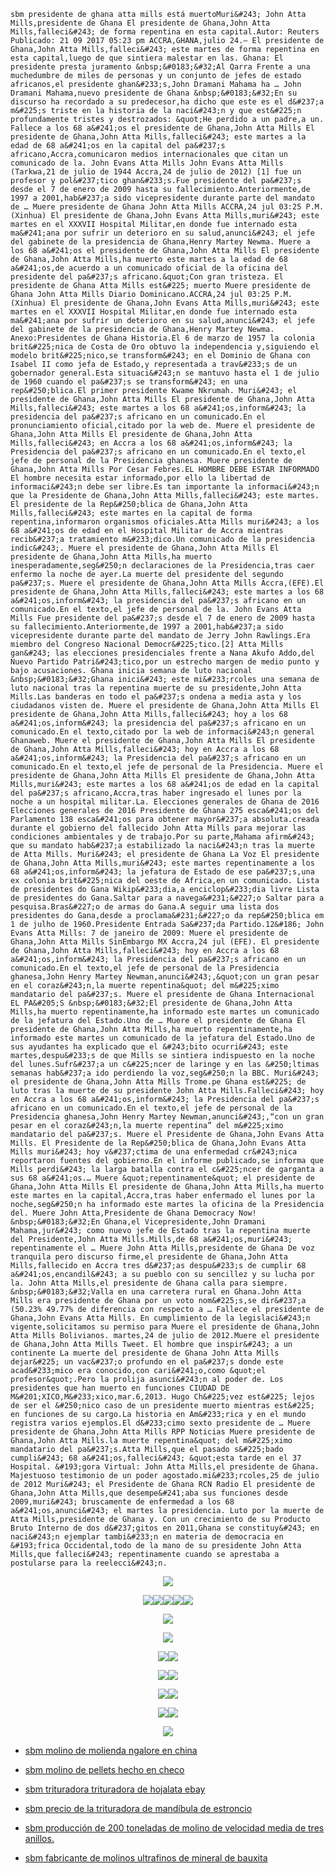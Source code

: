
```
sbm presidente de ghana atta mills está muertoMuri&#243; John Atta Mills,presidente de Ghana El presidente de Ghana,John Atta Mills,falleci&#243; de forma repentina en esta capital.Autor: Reuters Publicado: 21 09 2017 05:23 pm ACCRA,GHANA,julio 24.— El presidente de Ghana,John Atta Mills,falleci&#243; este martes de forma repentina en esta capital,luego de que sintiera malestar en las. Ghana: El presidente presta juramento &nbsp;&#0183;&#32;Al Qarra Frente a una muchedumbre de miles de personas y un conjunto de jefes de estado africanos,el presidente ghan&#233;s,John Dramani Mahama ha … John Dramani Mahama,nuevo presidente de Ghana &nbsp;&#0183;&#32;En su discurso ha recordado a su predecesor,ha dicho que este es el d&#237;a m&#225;s triste en la historia de la naci&#243;n y que est&#225;n profundamente tristes y destrozados: &quot;He perdido a un padre,a un. Fallece a los 68 a&#241;os el presidente de Ghana,John Atta Mills El presidente de Ghana,John Atta Mills,falleci&#243; este martes a la edad de 68 a&#241;os en la capital del pa&#237;s africano,Accra,comunicaron medios internacionales que citan un comunicado de la. John Evans Atta Mills John Evans Atta Mills (Tarkwa,21 de julio de 1944 Accra,24 de julio de 2012) [1] fue un profesor y pol&#237;tico ghan&#233;s.Fue presidente del pa&#237;s desde el 7 de enero de 2009 hasta su fallecimiento.Anteriormente,de 1997 a 2001,hab&#237;a sido vicepresidente durante parte del mandato de … Muere presidente de Ghana John Atta Mills ACCRA,24 jul 03:25 P.M.(Xinhua) El presidente de Ghana,John Evans Atta Mills,muri&#243; este martes en el XXXVII Hospital Militar,en donde fue internado esta ma&#241;ana por sufrir un deterioro en su salud,anunci&#243; el jefe del gabinete de la presidencia de Ghana,Henry Martey Newma. Muere a los 68 a&#241;os el presidente de Ghana,John Atta Mills El presidente de Ghana,John Atta Mills,ha muerto este martes a la edad de 68 a&#241;os,de acuerdo a un comunicado oficial de la oficina del presidente del pa&#237;s africano.&quot;Con gran tristeza. El presidente de Ghana Atta Mills est&#225; muerto Muere presidente de Ghana John Atta Mills Diario Dominicano.ACCRA,24 jul 03:25 P.M.(Xinhua) El presidente de Ghana,John Evans Atta Mills,muri&#243; este martes en el XXXVII Hospital Militar,en donde fue internado esta ma&#241;ana por sufrir un deterioro en su salud,anunci&#243; el jefe del gabinete de la presidencia de Ghana,Henry Martey Newma. Anexo:Presidentes de Ghana Historia.El 6 de marzo de 1957 la colonia brit&#225;nica de Costa de Oro obtuvo la independencia y,siguiendo el modelo brit&#225;nico,se transform&#243; en el Dominio de Ghana con Isabel II como jefa de Estado,y representada a trav&#233;s de un gobernador general.Esta situaci&#243;n se mantuvo hasta el 1 de julio de 1960 cuando el pa&#237;s se transform&#243; en una rep&#250;blica.El primer presidente Kwame Nkrumah. Muri&#243; el presidente de Ghana,John Atta Mills El presidente de Ghana,John Atta Mills,falleci&#243; este martes a los 68 a&#241;os,inform&#243; la presidencia del pa&#237;s africano en un comunicado.En el pronunciamiento oficial,citado por la web de. Muere el presidente de Ghana,John Atta Mills El presidente de Ghana,John Atta Mills,falleci&#243; en Accra a los 68 a&#241;os,inform&#243; la Presidencia del pa&#237;s africano en un comunicado.En el texto,el jefe de personal de la Presidencia ghanesa. Muere presidente de Ghana,John Atta Mills Por Cesar Febres.EL HOMBRE DEBE ESTAR INFORMADO El hombre necesita estar informado,por ello la libertad de informaci&#243;n debe ser libre.Es tan importante la informaci&#243;n que la Presidente de Ghana,John Atta Mills,falleci&#243; este martes. El presidente de la Rep&#250;blica de Ghana,John Atta Mills,falleci&#243; este martes en la capital de forma repentina,informaron organismos oficiales.Atta Mills muri&#243; a los 68 a&#241;os de edad en el Hospital Militar de Accra mientras recib&#237;a tratamiento m&#233;dico.Un comunicado de la presidencia indic&#243;. Muere el presidente de Ghana,John Atta Mills El presidente de Ghana,John Atta Mills,ha muerto inesperadamente,seg&#250;n declaraciones de la Presidencia,tras caer enfermo la noche de ayer.La muerte del presidente del segundo pa&#237;s. Muere el presidente de Ghana,John Atta Mills Accra,(EFE).El presidente de Ghana,John Atta Mills,falleci&#243; este martes a los 68 a&#241;os,inform&#243; la presidencia del pa&#237;s africano en un comunicado.En el texto,el jefe de personal de la. John Evans Atta Mills Fue presidente del pa&#237;s desde el 7 de enero de 2009 hasta su fallecimiento.Anteriormente,de 1997 a 2001,hab&#237;a sido vicepresidente durante parte del mandato de Jerry John Rawlings.Era miembro del Congreso Nacional Democr&#225;tico.[2] Atta Mills gan&#243; las elecciones presidenciales frente a Nana Akufo Addo,del Nuevo Partido Patri&#243;tico,por un estrecho margen de medio punto y bajo acusaciones. Ghana inicia semana de luto nacional &nbsp;&#0183;&#32;Ghana inici&#243; este mi&#233;rcoles una semana de luto nacional tras la repentina muerte de su presidente,John Atta Mills.Las banderas en todo el pa&#237;s ondena a media asta y los ciudadanos visten de. Muere el presidente de Ghana,John Atta Mills El presidente de Ghana,John Atta Mills,falleci&#243; hoy a los 68 a&#241;os,inform&#243; la presidencia del pa&#237;s africano en un comunicado.En el texto,citado por la web de informaci&#243;n general Ghanaweb. Muere el presidente de Ghana,John Atta Mills El presidente de Ghana,John Atta Mills,falleci&#243; hoy en Accra a los 68 a&#241;os,inform&#243; la Presidencia del pa&#237;s africano en un comunicado.En el texto,el jefe de personal de la Presidencia. Muere el presidente de Ghana,John Atta Mills El presidente de Ghana,John Atta Mills,muri&#243; este martes a los 68 a&#241;os de edad en la capital del pa&#237;s africano,Accra,tras haber ingresado el lunes por la noche a un hospital militar.La. Elecciones generales de Ghana de 2016 Elecciones generales de 2016 Presidente de Ghana 275 esca&#241;os del Parlamento 138 esca&#241;os para obtener mayor&#237;a absoluta.creada durante el gobierno del fallecido John Atta Mills para mejorar las condiciones ambientales y de trabajo.Por su parte,Mahama afirm&#243; que su mandato hab&#237;a estabilizado la naci&#243;n tras la muerte de Atta Mills. Muri&#243; el presidente de Ghana La Voz El presidente de Ghana,John Atta Mills,muri&#243; este martes repentinamente a los 68 a&#241;os,inform&#243; la jefatura de Estado de ese pa&#237;s,una ex colonia brit&#225;nica del oeste de Africa,en un comunicado. Lista de presidentes do Gana Wikip&#233;dia,a enciclop&#233;dia livre Lista de presidentes do Gana.Saltar para a navega&#231;&#227;o Saltar para a pesquisa.Bras&#227;o de armas do Gana.A seguir uma lista dos presidentes do Gana,desde a proclama&#231;&#227;o da rep&#250;blica em 1 de julho de 1960.Presidente Entrada Sa&#237;da Partido.12&#186; John Evans Atta Mills: 7 de janeiro de 2009: Muere el presidente de Ghana,John Atta Mills SinEmbargo MX Accra,24 jul (EFE). El presidente de Ghana,John Atta Mills,falleci&#243; hoy en Accra a los 68 a&#241;os,inform&#243; la Presidencia del pa&#237;s africano en un comunicado.En el texto,el jefe de personal de la Presidencia ghanesa,John Henry Martey Newman,anunci&#243;,&quot;con un gran pesar en el coraz&#243;n,la muerte repentina&quot; del m&#225;ximo mandatario del pa&#237;s. Muere el presidente de Ghana Internacional EL PA&#205;S &nbsp;&#0183;&#32;El presidente de Ghana,John Atta Mills,ha muerto repentinamente,ha informado este martes un comunicado de la jefatura del Estado.Uno de … Muere el presidente de Ghana El presidente de Ghana,John Atta Mills,ha muerto repentinamente,ha informado este martes un comunicado de la jefatura del Estado.Uno de sus ayudantes ha explicado que el &#243;bito ocurri&#243; este martes,despu&#233;s de que Mills se sintiera indispuesto en la noche del lunes.Sufr&#237;a un c&#225;ncer de laringe y en las &#250;ltimas semanas hab&#237;a ido perdiendo la voz,seg&#250;n la BBC. Muri&#243; el presidente de Ghana,John Atta Mills Trome.pe Ghana est&#225; de luto tras la muerte de su presidente John Atta Mills.Falleci&#243; hoy en Accra a los 68 a&#241;os,inform&#243; la Presidencia del pa&#237;s africano en un comunicado.En el texto,el jefe de personal de la Presidencia ghanesa,John Henry Martey Newman,anunci&#243;,“con un gran pesar en el coraz&#243;n,la muerte repentina” del m&#225;ximo mandatario del pa&#237;s. Muere el Presidente de Ghana,John Evans Atta Mills. El Presidente de la Rep&#250;blica de Ghana,John Evans Atta Mills muri&#243; hoy v&#237;ctima de una enfermedad cr&#243;nica reportaron fuentes del gobierno.En el informe publicado,se informa que Mills perdi&#243; la larga batalla contra el c&#225;ncer de garganta a sus 68 a&#241;os.… Muere &quot;repentinamente&quot; el presidente de Ghana,John Atta Mills El presidente de Ghana,John Atta Mills,ha muerto este martes en la capital,Accra,tras haber enfermado el lunes por la noche,seg&#250;n ha informado este martes la oficina de la Presidencia del. Muere John Atta,Presidente de Ghana Democracy Now! &nbsp;&#0183;&#32;En Ghana,el Vicepresidente,John Dramani Mahama,jur&#243; como nuevo jefe de Estado tras la repentina muerte del Presidente,John Atta Mills.Mills,de 68 a&#241;os,muri&#243; repentinamente el … Muere John Atta Mills,presidente de Ghana De voz tranquila pero discurso firme,el presidente de Ghana,John Atta Mills,fallecido en Accra tres d&#237;as despu&#233;s de cumplir 68 a&#241;os,encandil&#243; a su pueblo con su sencillez y su lucha por la. John Atta Mills,el presidente de Ghana calla para siempre. &nbsp;&#0183;&#32;Valla en una carretera rural en Ghana.John Atta Mills era presidente de Ghana por un voto nom&#225;s,se dir&#237;a (50.23% 49.77% de diferencia con respecto a … Fallece el presidente de Ghana,John Evans Atta Mills. En cumplimiento de la legislaci&#243;n vigente,solicitamos su permiso para Muere el presidente de Ghana,John Atta Mills Bolivianos. martes,24 de julio de 2012.Muere el presidente de Ghana,John Atta Mills Tweet. El hombre que inspir&#243; a un continente La muerte del presidente de Ghana John Atta Mills dejar&#225; un vac&#237;o profundo en el pa&#237;s donde este acad&#233;mico era conocido,con cari&#241;o,como &quot;el profesor&quot;.Pero la prolija asunci&#243;n al poder de. Los presidentes que han muerto en funciones CIUDAD DE M&#201;XICO,M&#233;xico,mar.6,2013. Hugo Ch&#225;vez est&#225; lejos de ser el &#250;nico caso de un presidente muerto mientras est&#225; en funciones de su cargo.La historia en Am&#233;rica y en el mundo registra varios ejemplos.El d&#233;cimo sexto presidente de … Muere presidente de Ghana,John Atta Mills RPP Noticias Muere presidente de Ghana,John Atta Mills.la muerte repentina&quot; del m&#225;ximo mandatario del pa&#237;s.Atta Mills,que el pasado s&#225;bado cumpli&#243; 68 a&#241;os,falleci&#243; &quot;esta tarde en el 37 Hospital. &#193;gora Virtual: John Atta Mills,el presidente de Ghana. Majestuoso testimonio de un poder agostado.mi&#233;rcoles,25 de julio de 2012 Muri&#243; el Presidente de Ghana RCN Radio El presidente de Ghana,John Atta Mills,que desempe&#241;aba sus funciones desde 2009,muri&#243; bruscamente de enfermedad a los 68 a&#241;os,anunci&#243; el martes la presidencia. Luto por la muerte de Atta Mills,presidente de Ghana y. Con un crecimiento de su Producto Bruto Interno de dos d&#237;gitos en 2011,Ghana se constituy&#243; en naci&#243;n ejemplar tambi&#233;n en materia de democracia en &#193;frica Occidental,todo de la mano de su presidente John Atta Mills,que falleci&#243; repentinamente cuando se aprestaba a postularse para la reelecci&#243;n. 
```

<div align="center">

<a href="https://es-crusher.shibang-china.com/github&k=sbm+presidente+de+ghana+atta+mills+est%C3%A1+muerto"><img src="https://static.shibang-china.com/es/crusher/logo.jpg"></a>

<a href="https://es-crusher.shibang-china.com/github&k=sbm+presidente+de+ghana+atta+mills+est%C3%A1+muerto"><img src="https://static.shibang-china.com/es/crusher/index.jpg"></a><a href="https://es-crusher.shibang-china.com/material.htmlgithub&k=sbm+presidente+de+ghana+atta+mills+est%C3%A1+muerto"><img src="https://static.shibang-china.com/es/crusher/material.jpg"></a><a href="https://es-crusher.shibang-china.com/application.htmlgithub&k=sbm+presidente+de+ghana+atta+mills+est%C3%A1+muerto"><img src="https://static.shibang-china.com/es/crusher/application.jpg"></a><a href="https://es-crusher.shibang-china.com/aboutus.htmlgithub&k=sbm+presidente+de+ghana+atta+mills+est%C3%A1+muerto"><img src="https://static.shibang-china.com/es/crusher/aboutus.jpg"></a><a href="https://es-crusher.shibang-china.com/contact.htmlgithub&k=sbm+presidente+de+ghana+atta+mills+est%C3%A1+muerto"><img src="https://static.shibang-china.com/es/crusher/contact.jpg"></a>

<a href="https://es-crusher.shibang-china.com/github&k=sbm+presidente+de+ghana+atta+mills+est%C3%A1+muerto"><img src="https://static.shibang-china.com/es/crusher/banner.jpg"></a>

<a href="https://swt.shibang-china.com/github&k=sbm+presidente+de+ghana+atta+mills+est%C3%A1+muerto"><img src="https://static.shibang-china.com/es/crusher/text.jpg"></a>

<a href="https://swt.shibang-china.com/github&k=sbm+presidente+de+ghana+atta+mills+est%C3%A1+muerto"><img src="https://static.shibang-china.com/es/crusher/chat.jpg"></a><a href="https://es-crusher.shibang-china.com/contact.htmlgithub&k=sbm+presidente+de+ghana+atta+mills+est%C3%A1+muerto"><img src="https://static.shibang-china.com/es/crusher/message.jpg"></a>

<a href="https://es-crusher.shibang-china.com/products/pe.htmlgithub&k=sbm+presidente+de+ghana+atta+mills+est%C3%A1+muerto"><img src="https://static.shibang-china.com/es/crusher/pe.jpg"></a><a href="https://es-crusher.shibang-china.com/products/pf.htmlgithub&k=sbm+presidente+de+ghana+atta+mills+est%C3%A1+muerto"><img src="https://static.shibang-china.com/es/crusher/pf.jpg"></a>

<a href="https://es-crusher.shibang-china.com/products/hpt.htmlgithub&k=sbm+presidente+de+ghana+atta+mills+est%C3%A1+muerto"><img src="https://static.shibang-china.com/es/crusher/hpt.jpg"></a><a href="https://es-crusher.shibang-china.com/products/vsi.htmlgithub&k=sbm+presidente+de+ghana+atta+mills+est%C3%A1+muerto"><img src="https://static.shibang-china.com/es/crusher/vsi.jpg"></a>

<a href="https://es-crusher.shibang-china.com/products/klv.htmlgithub&k=sbm+presidente+de+ghana+atta+mills+est%C3%A1+muerto"><img src="https://static.shibang-china.com/es/crusher/klv.jpg"></a><a href="https://es-crusher.shibang-china.com/products/portable.htmlgithub&k=sbm+presidente+de+ghana+atta+mills+est%C3%A1+muerto"><img src="https://static.shibang-china.com/es/crusher/portable.jpg"></a>

<a href="https://swt.shibang-china.com/github&k=sbm+presidente+de+ghana+atta+mills+est%C3%A1+muerto"><img src="https://static.shibang-china.com/es/crusher/case.jpg"></a>

</div>


* [sbm molino de molienda ngalore en china](sbm%20molino%20de%20molienda%20ngalore%20en%20china.md)

* [sbm molino de pellets hecho en checo](sbm%20molino%20de%20pellets%20hecho%20en%20checo.md)

* [sbm trituradora trituradora de hojalata ebay](sbm%20trituradora%20trituradora%20de%20hojalata%20ebay.md)

* [sbm precio de la trituradora de mandíbula de estroncio](sbm%20precio%20de%20la%20trituradora%20de%20mand%C3%ADbula%20de%20estroncio.md)

* [sbm producción de 200 toneladas de molino de velocidad media de tres anillos.](sbm%20producci%C3%B3n%20de%20200%20toneladas%20de%20molino%20de%20velocidad%20media%20de%20tres%20anillos..md)

* [sbm fabricante de molinos ultrafinos de mineral de bauxita](sbm%20fabricante%20de%20molinos%20ultrafinos%20de%20mineral%20de%20bauxita.md)